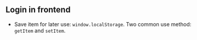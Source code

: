 ## Login in frontend
- Save item for later use: `window.localStorage`. Two common use method: `getItem` and `setItem`.
